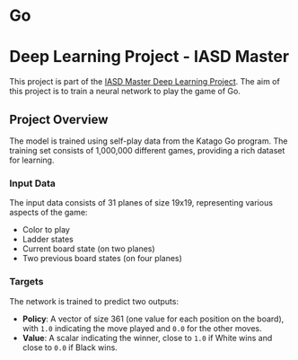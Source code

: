 # Go
# Deep Learning Project - IASD Master

This project is part of the [IASD Master Deep Learning Project](https://www.lamsade.dauphine.fr/~cazenave/DeepLearningProject.html). The aim of this project is to train a neural network to play the game of Go.

## Project Overview

The model is trained using self-play data from the Katago Go program. The training set consists of 1,000,000 different games, providing a rich dataset for learning.

### Input Data
The input data consists of 31 planes of size 19x19, representing various aspects of the game:
- Color to play
- Ladder states
- Current board state (on two planes)
- Two previous board states (on four planes)

### Targets
The network is trained to predict two outputs:
- **Policy**: A vector of size 361 (one value for each position on the board), with `1.0` indicating the move played and `0.0` for the other moves.
- **Value**: A scalar indicating the winner, close to `1.0` if White wins and close to `0.0` if Black wins.
